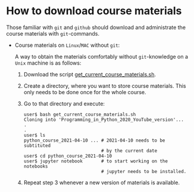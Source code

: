 # How to download course materials

Those familiar with `git` and `github` should download and
administrate the course materials with `git`-commands.

- Course materials on `Linux`/`MAC` without `git`:
 
  A way to obtain the materials comfortably without `git`-knowledge
  on a `Unix` machine is as follows:

  1. Download the script [get_current_course_materials.sh](https://raw.githubusercontent.com/terben/Programming_in_Python_2020_YouTube_version/master/retrieve_materials/get_current_course_materials.sh).

  2. Create a directory, where you want to store course materials. This
only needs to be done once for the whole course.

  3. Go to that directory and execute:

     ```
     user$ bash get_current_course_materials.sh
     Cloning into 'Programming_in_Python_2020_YouTube_version'...
     .
     .
     user$ ls
     python_course_2021-04-10 ... # 2021-04-10 needs to be subtituted
                                  # by the current date
     user$ cd python_course_2021-04-10
     user$ jupyter notebook       # to start working on the notebooks
                                  # jupyter needs to be installed.
     ```

  4. Repeat step 3 whenever a new version of materials is available.

